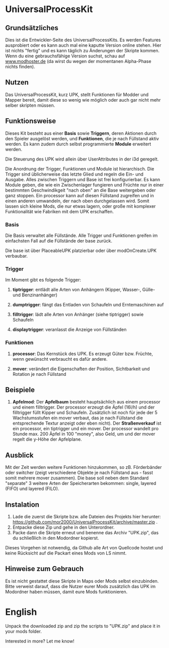 UniversalProcessKit
===================

Grundsätzliches
---------------

Dies ist die Entwickler-Seite des UniversalProcessKits. Es werden Features ausprobiert oder es kann auch mal eine kaputte Version online stehen. Hier ist nichts "fertig" und es kann täglich zu Änderungen der Skripte kommen. Wenn du eine gebrauchsfähige Version suchst, schau auf www.modhoster.de (da wirst du wegen der momentanen Alpha-Phase nichts finden).

Nutzen
------

Das UniversalProcessKit, kurz UPK, stellt Funktionen für Modder und Mapper bereit, damit diese so wenig wie möglich oder auch gar nicht mehr selber skripten müssen.

Funktionsweise
--------------

Dieses Kit besteht aus einer __Basis__ sowie __Triggern__, deren Aktionen durch den Spieler ausgelöst werden, und __Funktionen__, die je nach Füllstand aktiv werden. Es kann zudem durch selbst programmierte __Module__ erweitert werden.

Die Steuerung des UPK wird allein über UserAttributes in der i3d geregelt.

Die Anordnung der Trigger, Funktionen und Module ist hierarchisch. Die Trigger sind üblicherweise das letzte Glied und regeln die Ein- und Ausgabe. Alles zwischen Triggern und Base ist frei konfigurierbar. Es kann Module geben, die wie ein Zwischenlager fungieren und Früchte nur in einer bestimmten Geschwindikgeit "nach oben" an die Base weitergeben oder ganz stoppen. Ein processor kann auf diesen Füllstand zugreifen und in einen anderen umwandeln, der nach oben durchgelassen wird. Somit lassen sich kleine Mods, die nur etwas lagern, oder große mit komplexer Funktionalität wie Fabriken mit dem UPK erschaffen.

### Basis

Die Basis verwaltet alle Füllstände. Alle Trigger und Funktionen greifen im einfachsten Fall auf die Füllstände der base zurück.

Die base ist über PlaceableUPK platzierbar oder über modOnCreate.UPK verbaubar.

### Trigger

Im Moment gibt es folgende Trigger:

1. __tiptrigger__: entlädt alle Arten von Anhängern (Kipper, Wasser-, Gülle- und Benzinanhänger)

2. __dumptrigger__: fängt das Entladen von Schaufeln und Erntemaschinen auf

3. __filltrigger__: lädt alle Arten von Anhänger (siehe tiptrigger) sowie Schaufeln

4. __displaytrigger__: veranlasst die Anzeige von Füllständen

### Funktionen

1. __processor__: Das Kernstück des UPK. Es erzeugt Güter bzw. Früchte, wenn gewünscht verbraucht es dafür andere.

2. __mover__: verändert die Eigenschaften der Position, Sichtbarkeit und Rotation je nach Füllstand

Beispiele
---------

1. __Apfelmod__: Der __Apfelbaum__ besteht hauptsächlich aus einem processor und einem filltrigger. Der processor erzeugt die Äpfel (16l/h) und der filltrigger füllt Kipper und Schaufeln. Zusätzlich ist noch für jede der 5 Wachstumsstufen ein mover verbaut, das je nach Füllstand die entsprechende Textur anzeigt oder eben nicht). Der __Straßenverkauf__ ist ein processor, ein tiptrigger und ein mover. Der processor wandelt pro Stunde max. 200 Äpfel in 100 "money", also Geld, um und der mover regelt die y-Höhe der Apfelplane.

Ausblick
--------

Mit der Zeit werden weitere Funktionen hinzukommen, so zB. Förderbänder oder switcher (zeigt verschiedene Objekte je nach Füllstand aus - fasst somit mehrere mover zusammen). Die base soll neben dem Standard "separate" 3 weitere Arten der Speicherarten bekommen: single, layered (FIFO) und layered (FILO).

Instalation
-----------

1. Lade die zuerst die Skripte bzw. alle Dateien des Projekts hier herunter: https://github.com/mor2000/UniversalProcessKit/archive/master.zip .
2. Entpacke diese Zip und gehe in den Unterordner.
3. Packe dann die Skripte erneut und benenne das Archiv "UPK.zip", das du schließlich in den Modordner kopierst.

Dieses Vorgehen ist notwendig, da Github alle Art von Quellcode hostet und keine Rücksicht auf die Packart eines Mods von LS nimmt.

Hinweise zum Gebrauch
---------------------

Es ist nicht gestattet diese Skripte in Maps oder Mods selbst einzubinden. Bitte verweist darauf, dass die Nutzer eurer Mods zusätzlich das UPK im Modordner haben müssen, damit eure Mods funktionieren.

English
=======

Unpack the downloaded zip and zip the scripts to "UPK.zip" and place it in your mods folder.

Interested in more? Let me know!